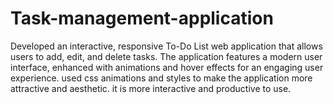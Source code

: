 # Task-management-application
Developed an interactive, responsive To-Do List web application that allows users to add, edit, and delete tasks. The application features a modern user interface, enhanced with animations and hover effects for an engaging user experience. 
used css animations and styles to make the application more attractive and aesthetic.
it is more interactive and productive to use.

